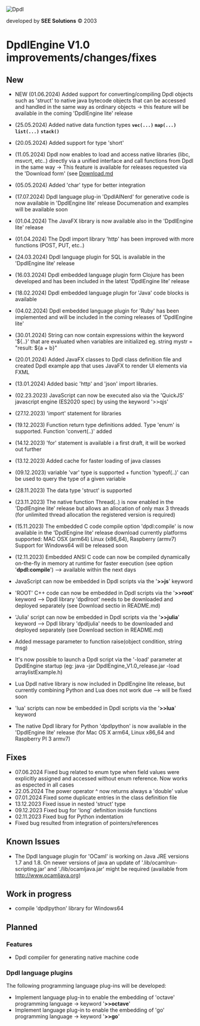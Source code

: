 
![Dpdl](https://www.dpdl.io/images/dpdl-io.png)

developed by
**SEE Solutions**
&copy; 2003

# DpdlEngine V1.0 improvements/changes/fixes

## New 

* NEW (01.06.2024) Added support for converting/compiling Dpdl objects such as 'struct' to native java bytecode objects that can be accessed and handled in the same way as ordinary objects -> this feature will be available in the coming 'DpdlEngine lite' release

* (25.05.2024) Added native data function types **`vec(...)`** **`map(...)`** **`list(...)`** **`stack()`**

* (20.05.2024) Added support for type 'short'
* (11.05.2024) Dpdl now enables to load and access native libraries (libc, msvcrt, etc..) directly via a unified interface
					and call functions from Dpdl in the same way -> This feature is available for releases requested via the 							'Download form' (see [Download.md](https://github.com/Dpdl-io/DpdlEngine/blob/main/Download.md)
* (05.05.2024) Added 'char' type for better integration
* (17.07.2024) Dpdl language plug-in 'DpdlAINerd' for generative code is now available in 'DpdlEngine lite' release
					Documenation and examples will be available soon
* (01.04.2024) The JavaFX library is now available also in the 'DpdlEngine lite' release
* (01.04.2024) The Dpdl import library 'http' has been improved with more functions (POST, PUT, etc..)
* (24.03.2024) Dpdl language plugin for SQL is available in the 'DpdlEngine lite' release
* (16.03.2024) Dpdl embedded language plugin form Clojure has been developed and has been included in the latest 'DpdlEngine lite' release
* (18.02.2024) Dpdl embedded language plugin for 'Java' code blocks is available
* (04.02.2024) Dpdl embedded language plugin for 'Ruby' has been implemented and will be included in the coming releases of 'DpdlEngine lite'
* (30.01.2024) String can now contain expressions within the keyword '${..}' that are evaluated when variables are initialized eg. string mystr = "result: ${a + b}" 
* (20.01.2024) Added JavaFX classes to Dpdl class definition file and created Dpdl example app that uses JavaFX to render UI elements via FXML
* (13.01.2024) Added basic 'http' and 'json' import libraries.
* (02.23.2023) JavaScript can now be executed also via the 'QuickJS' javascript engine (ES2020 spec) by using the keyword '>>qjs'
* (27.12.2023) 'import' statement for libraries
* (19.12.2023) 	Function return type definitions added. Type 'enum' is supported. Function 'convert(..)' added
* (14.12.2023) 'for' statement is available i a first draft, it will be worked out further
* (13.12.2023) Added cache for faster loading of java classes
* (09.12.2023) variable 'var' type is supported + function 'typeof(..)' can be used to query the type of a given variable
* (28.11.2023) The data type 'struct' is supported
* (23.11.2023) The native function Thread(..) is now enabled in the 'DpdlEngine lite' release but allows an allocation of only max 3 threads (for unlimited thread allocation the registered version is required)
* (15.11.2023) The embedded C code compile option 'dpdl:compile' is now available in the 'DpdlEngine lite' release download
  currently platforms supported: MAC OSX (arm64) Linux (x86_64), Raspberry (armv7)
  Support for Windows64 will be released soon
* (12.11.2023) Embedded ANSI C code can now be compiled dynamically on-the-fly in memory at runtime for faster execution (see option '**dpdl:compile**') --> available within the next days
* JavaScript can now be embedded in Dpdl scripts via the '**>>js**' keyword
* 'ROOT' C++ code can now be embedded in Dpdl scripts via the '**>>root**' keyword --> Dpdl library 'dpdlroot' needs to be downloaded and deployed separately (see Download sectio in README.md)  
* 'Julia' script can now be embedded in Dpdl scripts via the '**>>julia**' keyword --> Dpdl library 'dpdljulia' needs to be downloaded and deployed separately (see Download section in README.md)
* Added message parameter to function raise(object condition, string msg)
* It's now possible to launch a Dpdl script via the '-load' parameter at DpdlEngine startup (eg: java -jar DpdlEngine_V1.0_release.jar -load arraylistExample.h)
* Lua Dpdl native library is now included in DpdlEngine lite release, but currently combining Python and Lua does not work due --> will be fixed soon
* 'lua' scripts can now be embedded in Dpdl scripts via the '**>>lua**' keyword
* The native Dpdl library for Python 'dpdlpython' is now available  in the 'DpdlEngine lite' release (for Mac OS X arm64, Linux x86_64 and Raspberry PI 3 armv7)

## Fixes

* 07.06.2024 Fixed bug related to enum type when field values were explicitly assigned and accessed without enum reference. Now works as espected in all cases
* 22.05.2024 The power operator ^ now returns always a 'double' value
* 07.01.2024 Fixed some duplicate entries in the class definition file
* 13.12.2023 Fixed issue in nested 'struct' type
* 09.12.2023 Fixed bug for 'long' definition inside functions
* 02.11.2023 Fixed bug for Python indentation
* Fixed bug resulted from integration of pointers/references


## Known Issues

* The Dpdl language plugin for 'OCaml' is working on Java JRE versions 1.7 and 1.8. On newer versions of java an
update of '.lib/ocamlrun-scripting.jar' and './lib/ocamljava.jar' might be required (available from http://www.ocamljava.org)


## Work in progress

* compile 'dpdlpython' library for Windows64


## Planned

### Features

* Dpdl compiler for generating native machine code 



### Dpdl language plugins

The following programming language plug-ins will be developed:

* Implement language plug-in to enable the embedding of 'octave' programming language -> keyword '**>>octave**'
* Implement language plug-in to enable the embedding of 'go' programming language -> keyword '**>>go**'

